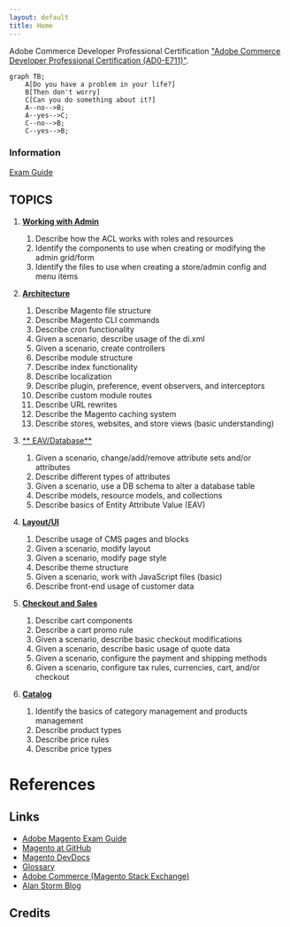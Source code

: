 ```yaml
---
layout: default
title: Home
---
```


Adobe Commerce Developer Professional Certification  ["Adobe Commerce Developer Professional Certification (AD0-E711)"](https://spark.adobe.com/page/saM506xrYKi0p/).

```mermaid
graph TB;
    A[Do you have a problem in your life?]
    B[Then don't worry]
    C[Can you do something about it?]
    A--no-->B;
    A--yes-->C;
    C--no-->B;
    C--yes-->B;
```

### Information
[Exam Guide](https://spark.adobe.com/page/WBhc2rZlIxtWC/)


## TOPICS

1. [**Working with Admin**](01-Arquitetura-e-customizacao.md)
    1. Describe how the ACL works with roles and resources
    2. Identify the components to use when creating or modifying the admin grid/form
    3. Identify the files to use when creating a store/admin config and menu items

2. [**Architecture**](02-Processamento-do-fluxo-de-requisicao.md)
    1. Describe Magento file structure
    2. Describe Magento CLI commands
    3. Describe cron functionality
    4. Given a scenario, describe usage of the di.xml
    5. Given a scenario, create controllers
    6. Describe module structure
    7. Describe index functionality
    8. Describe localization
    9. Describe plugin, preference, event observers, and interceptors
    10. Describe custom module routes
    11. Describe URL rewrites
    12. Describe the Magento caching system
    13. Describe stores, websites, and store views (basic understanding)

3. [** EAV/Database**](03-Personalizando-a-UI.md)
    1. Given a scenario, change/add/remove attribute sets and/or attributes
    2. Describe different types of attributes
    3. Given a scenario, use a DB schema to alter a database table
    4. Describe models, resource models, and collections
    5. Describe basics of Entity Attribute Value (EAV)

4. [**Layout/UI**](04-Trabalhando-com-banco-de-dados.md)
    1. Describe usage of CMS pages and blocks
    2. Given a scenario, modify layout
    3. Given a scenario, modify page style
    4. Describe theme structure
    5. Given a scenario, work with JavaScript files (basic)
    6. Describe front-end usage of customer data

5. [**Checkout and Sales**](05-Desenvolvendo-com-o-Adminhtml.md)
    1. Describe cart components
    2. Describe a cart promo rule
    3. Given a scenario, describe basic checkout modifications
    4. Given a scenario, describe basic usage of quote data
    5. Given a scenario, configure the payment and shipping methods
    6. Given a scenario, configure tax rules, currencies, cart, and/or checkout

6. [**Catalog**](06-Personalizacao-da-logica-de-negocios.md)
    1. Identify the basics of category management and products management
    2. Describe product types
    3. Describe price rules
    4. Describe price types

# References
## Links
- [Adobe Magento Exam Guide](https://spark.adobe.com/page/WBhc2rZlIxtWC/)
- [Magento at GitHub](https://github.com/magento/magento2/tree/2.4.3)
- [Magento DevDocs](https://devdocs.magento.com/)
- [Glossary](https://glossary.magento.com/)
- [Adobe Commerce (Magento Stack Exchange)](https://magento.stackexchange.com/questions)
- [Alan Storm Blog](https://alanstorm.com/category/magento-2/)

## Credits